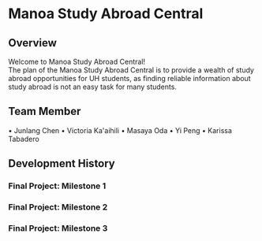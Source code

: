 # Manoa Study Abroad Central

## Overview
Welcome to Manoa Study Abroad Central!<br>The plan of the Manoa Study Abroad Central is to provide a wealth of study abroad opportunities for UH students, as finding reliable information about study abroad is not an easy task for many students.

## Team Member
• Junlang Chen
• Victoria Ka'aihili
• Masaya Oda
• Yi Peng 
• Karissa Tabadero

## Development History
### Final Project: Milestone 1<br>
### Final Project: Milestone 2<br>
### Final Project: Milestone 3<br>
